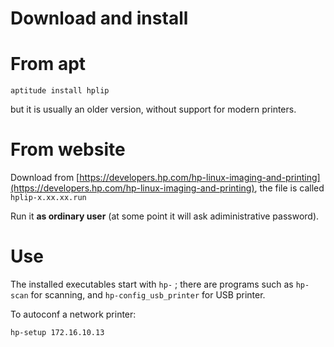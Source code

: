 Download and install
====================

From apt
========

    aptitude install hplip

but it is usually an older version, without support for modern printers.

From website
============

Download from [https://developers.hp.com/hp-linux-imaging-and-printing](https://developers.hp.com/hp-linux-imaging-and-printing), the file is
called `hplip-x.xx.xx.run` 

Run it __as ordinary user__ (at some point it will ask adiministrative password).

Use
===

The installed executables start with `hp-` ; there are programs such as `hp-scan` for scanning, and  `hp-config_usb_printer` for USB printer.

To autoconf a network printer:

    hp-setup 172.16.10.13

